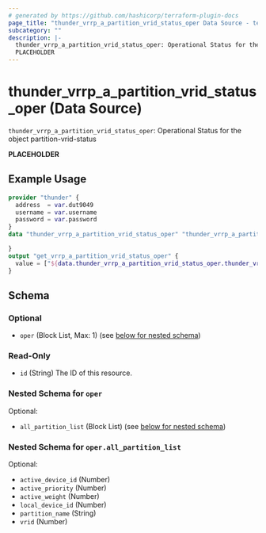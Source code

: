 ```yaml
---
# generated by https://github.com/hashicorp/terraform-plugin-docs
page_title: "thunder_vrrp_a_partition_vrid_status_oper Data Source - terraform-provider-thunder"
subcategory: ""
description: |-
  thunder_vrrp_a_partition_vrid_status_oper: Operational Status for the object partition-vrid-status
  PLACEHOLDER
---
```


# thunder_vrrp_a_partition_vrid_status_oper (Data Source)

`thunder_vrrp_a_partition_vrid_status_oper`: Operational Status for the object partition-vrid-status

__PLACEHOLDER__

## Example Usage

```terraform
provider "thunder" {
  address  = var.dut9049
  username = var.username
  password = var.password
}
data "thunder_vrrp_a_partition_vrid_status_oper" "thunder_vrrp_a_partition_vrid_status_oper" {

}
output "get_vrrp_a_partition_vrid_status_oper" {
  value = ["${data.thunder_vrrp_a_partition_vrid_status_oper.thunder_vrrp_a_partition_vrid_status_oper}"]
}
```

<!-- schema generated by tfplugindocs -->
## Schema

### Optional

- `oper` (Block List, Max: 1) (see [below for nested schema](#nestedblock--oper))

### Read-Only

- `id` (String) The ID of this resource.

<a id="nestedblock--oper"></a>
### Nested Schema for `oper`

Optional:

- `all_partition_list` (Block List) (see [below for nested schema](#nestedblock--oper--all_partition_list))

<a id="nestedblock--oper--all_partition_list"></a>
### Nested Schema for `oper.all_partition_list`

Optional:

- `active_device_id` (Number)
- `active_priority` (Number)
- `active_weight` (Number)
- `local_device_id` (Number)
- `partition_name` (String)
- `vrid` (Number)


